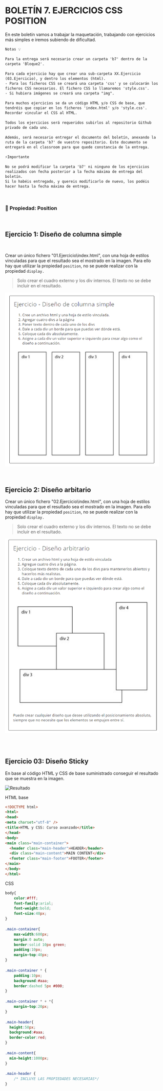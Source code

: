 # BOLETÍN 7. EJERCICIOS CSS POSITION

En este boletín vamos a trabajar la maquetación, trabajando con ejercicios más simples e iremos subiendo de dificultad.


    Notas 💡
    
    Para la entrega será necesario crear un carpeta 'b7' dentro de la carpeta 'Bloque2'.

    Para cada ejercicio hay que crear una sub-carpeta XX.Ejercicio (03.Ejercicio), y dentro los elementos (html).
    - Para los ficheros CSS se creará una carpeta 'css' y se colocarán los ficheros CSS necesarios. El fichero CSS lo llamaremos 'style.css'.
    - Si hubiera imágenes se creará una carpeta "img".
    
    Para muchos ejercicios se da un código HTML y/o CSS de base, que tendréis que copiar en los ficheros 'index.html' y/o 'style.css'. Recordar vincular el CSS al HTML.

    Todos los ejercicios será requeridos subirlos al repositorio Github privado de cada uno.

    Además, será necesario entregar el documento del boletín, anexando la ruta de la carpeta 'b7' de vuestro repositorio. Este documento se entregará en el classroom para que quede constancia de la entrega.

    ⚡Importante

    No se podrá modificar la carpeta 'b7' ni ninguno de los ejercicios realizados con fecha posterior a la fecha máxima de entrega del boletín.
    Si lo habéis entregado, y quereis modificarlo de nuevo, los podéis hacer hasta la fecha máxima de entrega.
    
<br>

### 💢 **Propiedad: Position**

<br>

## Ejercicio 1: Diseño de columna simple
<br>

Crear un único fichero "01.Ejercicio\index.html", con una hoja de estilos vinculadas para que el resultado sea el mostrado en la imagen.
Para ello hay que utilizar la propiedad `position`, no se puede realizar con la propiedad `display.`

> Solo crear el cuadro externo y los div internos. El texto no se debe incluir en el resultado.

![](img/01.resultado.png)


<br>

## Ejercicio 2: Diseño arbitario

Crear un único fichero "02.Ejercicio\index.html", con una hoja de estilos vinculadas para que el resultado sea el mostrado en la imagen.
Para ello hay que utilizar la propiedad `position`, no se puede realizar con la propiedad `display.`

> Solo crear el cuadro externo y los div internos. El texto no se debe incluir en el resultado.

![](img/02.resultado.png)

<br><br>

## Ejercicio 03: Diseño Sticky

En base al código HTML y CSS de base suministrado conseguir el resultado que se muestra en la imagen.<br>

![Resultado](img/03_Resultado.gif)


HTML base
```html
<!DOCTYPE html>
<html>
<head>
<meta charset="utf-8" />
<title>HTML y CSS: Curso avanzado</title>
</head>
<body>
<main class="main-container">
  <header class="main-header">HEADER</header>
  <div class="main-content">MAIN CONTENT</div>
  <footer class="main-footer">FOOTER</footer>
</main>
</body>
</html>
```

CSS
```css
body{
    color:#fff;
    font-family:arial;
    font-weight:bold;
    font-size:40px; 
}

.main-container{ 
    max-width:600px; 
    margin:0 auto; 
    border:solid 10px green; 
    padding:10px; 
    margin-top:40px;
}

.main-container * {
    padding:10px;
    background:#aaa; 
    border:dashed 5px #000;
}

.main-container * + *{
    margin-top:20px;
}

.main-header{
  height:50px; 
  background:#aaa;
  border-color:red;
}

.main-content{
  min-height:1000px;
}

.main-header {
    /* INCLUYE LAS PROPIEDADES NECESARIAS*/
}
```

